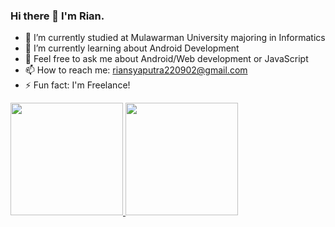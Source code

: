 ### Hi there 👋 I'm Rian.


- 🔭 I’m currently studied at Mulawarman University majoring in Informatics
- 🌱 I’m currently learning about Android Development
- 💬 Feel free to ask me about Android/Web development or JavaScript
- 📫 How to reach me: riansyaputra220902@gmail.com
- ⚡ Fun fact: I'm Freelance!

<p align="left">
<a href="https://github.com/riansyaputra123">
  <img height="180em" src="https://github-readme-stats-eight-theta.vercel.app/api?username=griansyaputra123&show_icons=true&theme=algolia&include_all_commits=true&count_private=true"/>
  <img height="180em" src="https://github-readme-stats-eight-theta.vercel.app/api/top-langs/?username=riansyaputra123&layout=compact&langs_count=8&theme=algolia"/>
</a>
</p>
<!--
**riansyaputra123/riansyaputra123** is a ✨ _special_ ✨ repository because its `README.md` (this file) appears on your GitHub profile.

Here are some ideas to get you started:

- 🔭 I’m currently working on ...
- 🌱 I’m currently learning ...
- 👯 I’m looking to collaborate on ...
- 🤔 I’m looking for help with ...
- 💬 Ask me about ...
- 📫 How to reach me: ...
- 😄 Pronouns: ...
- ⚡ Fun fact: ...
-->


